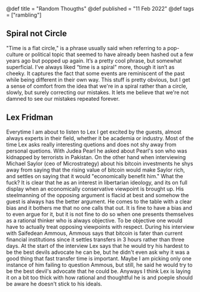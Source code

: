 @def title = "Random Thougths"
@def published = "11 Feb 2022"
@def tags = ["rambling"]

## Spiral not Circle

"Time is a flat circle," is a phrase usually said when referring to a pop-culture or political topic that seemed to have already been hashed out a few years ago but popped up again. It’s a pretty cool phrase, but somewhat superficial. I’ve always liked “time is a spiral" more, though it isn’t as cheeky. It captures the fact that some events are reminiscent of the past while being different in their own way. This stuff is pretty obvious, but I get a sense of comfort from the idea that we're in a spiral rather than a circle, slowly, but surely correcting our mistakes. It lets me believe that we're not damned to see our mistakes repeated forever.

## Lex Fridman

Everytime I am about to listen to Lex I get excited by the guests, almost always experts in their field, whether it be academia or industry. Most of the time Lex asks really interesting quetions and does not shy away from personal quetions. With Judea Pearl he asked about Pearl's son who was kidnapped by terrorists in Pakistan. On the other hand when interviewing Michael Saylor (ceo of Microstrategy) about his bitcoin investments he shys away from saying that the rising value of bitcoin would make Saylor rich, and settles on saying that it would "economically benefit him." What the fuck? It is clear that he as an interest in libertarian ideology, and its on full display when an economically conservative viewpoint is brought up. His steelmanning of the opposing argument is flacid at best and somehow the guest is always has the better argument.
He comes to the table with a clear bias and it bothers me that no one calls that out. It is fine to have a bias and to even argue for it, but it is not fine to do so when one presents themselves as a rational thinker who is always objective. To be objective one would have to actually treat opposing viewpoints with respect. During his interview with Saifedean Ammous, Ammous says that bitcoin is fater than current financial institutions since it settles transfers in 3 hours rather than three days. At the start of the interview Lex says that he would try his hardest to be the best devils advocate he can be, but he didn't even ask why it was a good thing that fast transfer time is important. Maybe I am picking only one instance of him failing to question Ammous, but still, he said he would try to be the best devil's advocate that he could be.
Anyways I think Lex is laying it on a bit too thick with how rational and thoughtful he is and poeple should be aware he doesn't stick to his ideals.
